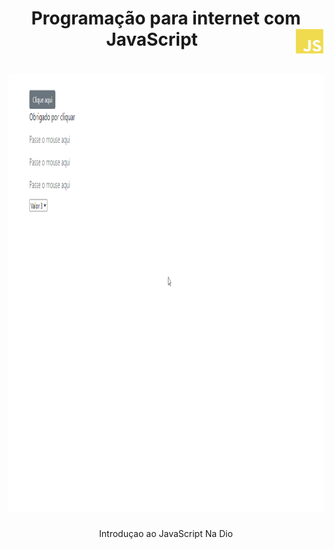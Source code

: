 
<h1 align="center">Programação para internet com JavaScript<img alt="JS" align="right" height="40" width="45" src="https://raw.githubusercontent.com/devicons/devicon/master/icons/javascript/javascript-plain.svg"></h1>

<h1 align="center">
  <img src="./img/Aula-Javascript.gif" width="100%" height="700px">
</h1>

<p class="lead" align="center">
Introduçao ao JavaScript Na Dio
</p>




